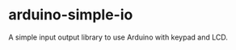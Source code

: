 arduino-simple-io
=================

A simple input output library to use Arduino with keypad and LCD.

